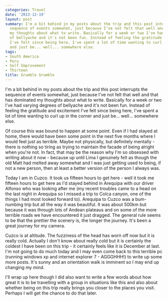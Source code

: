 ```yaml
---
categories: Travel
date: '2013-12-19'
layout: post
summary: I'm a bit behind in my posts about the trip and this post interrupts the
  sequence of events somewhat, just because I've not felt that well and that has dominated
  my thoughts about what to write. Basically for a week or two I've had varying degrees
  of bellyache and it's not been fun. Instead of feeling the gratitude and excitement
  I've felt since being here, I've spent a lot of time wanting to curl up in the corner
  and just be... well... somewhere else.
tags:
- South America
- Peru
- Self Improvement
- Thirteen
title: Grumble Grumble
---
```


I'm a bit behind in my posts about the trip and this post interrupts the sequence of events somewhat, just because I've not felt that well and that has dominated my thoughts about what to write. Basically for a week or two I've had varying degrees of bellyache and it's not been fun. Instead of feeling the gratitude and excitement I've felt since being here, I've spent a lot of time wanting to curl up in the corner and just be... well... somewhere else.

Of course this was bound to happen at some point. Even if I had stayed at home, there would have been some point in the next five months where I would feel just as terrible. Maybe not physically, but definitely mentally - there is nothing so tiring as trying to maintain the facade of being alright when you're not. In fact, that may be the reason why I'm so obsessed with writing about it now - because up until Lima I genuinely felt as though the old Matt had melted away somewhat and I was just getting used to being, if not a new person, then at least a better version of the person I always was.

Today I am in Cuzco. It took us fifteen hours to get here - well it took me fifteen hours to get here as I'd stayed behind in Arequipa with our driver Alfonso who was looking after me (my recent troubles came to a head on the last night in Arequipa so I missed a trip to Colca canyon, one of the things I had most looked forward to). Arequipa to Cuzco was a bum-numbing trip but all the way it was beautiful. It was about 500km but because it was through lots of Andean plateaus and on some of the more terrible roads we have encountered it just dragged. The general rule seems to be that the prettier the scenery is, the longer the journey. It's been a great journey for my camera.

Cuzco is at altitude. The fuzziness of the head has worn off now but it is really cold. Actually I don't know about really cold but it is certainly the coldest I have been on this trip - it certainly feels like it is December at last. I'm not going to do much today and I may even come back to this terrible pc (running windows xp and internet explorer 7 - AGGGHHH!) to write up some more posts. It's sunny and an orientation walk is imminent so I may end up changing my mind.

I'll wrap up here though I did also want to write a few words about how great it is to be travelling with a group in situations like this and also about whether being on this trip really brings you closer to the places you visit. Perhaps I will get the chance to do that later.